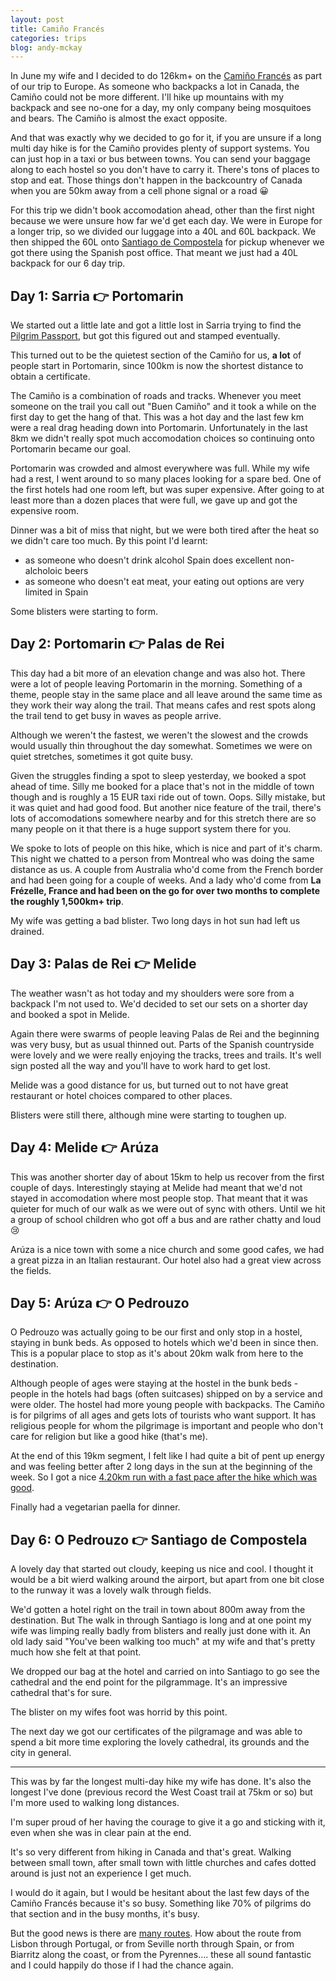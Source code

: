 ```yaml
---
layout: post
title: Camiño Francés
categories: trips
blog: andy-mckay
---
```


In June my wife and I decided to do 126km+ on the <a href="https://caminoways.com/camino-frances">Camiño Francés</a> as part of our trip to Europe. As someone who backpacks a lot in Canada, the Camiño could not be more different. I'll hike up mountains with my backpack and see no-one for a day, my only company being mosquitoes and bears. The Camiño is almost the exact opposite.

And that was exactly why we decided to go for it, if you are unsure if a long multi day hike is for the Camiño provides plenty of support systems. You can just hop in a taxi or bus between towns. You can send your baggage along to each hostel so you don't have to carry it. There's tons of places to stop and eat. Those things don't happen in the backcountry of Canada when you are 50km away from a cell phone signal or a road 😀

For this trip we didn't book accomodation ahead, other than the first night because we were unsure how far we'd get each day. We were in Europe for a longer trip, so we divided our luggage into a 40L and 60L backpack. We then shipped the 60L onto <a href="https://www.elcaminoconcorreos.com/en/transfer-luggage">Santiago de Compostela</a> for pickup whenever we got there using the Spanish post office. That meant we just had a 40L backpack for our 6 day trip.

## Day 1: Sarria 👉 Portomarin

<div class="strava-embed-placeholder" data-embed-type="activity" data-embed-id="14745907509" data-style="standard" data-from-embed="false"></div><script src="https://strava-embeds.com/embed.js"></script>

We started out a little late and got a little lost in Sarria trying to find the <a href="https://caminoways.com/camino-pilgrim-passport-certificates">Pilgrim Passport</a>, but got this figured out and stamped eventually.

This turned out to be the quietest section of the Camiño for us, **a lot** of people start in Portomarin, since 100km is now the shortest distance to obtain a certificate.

The Camiño is a combination of roads and tracks. Whenever you meet someone on the trail you call out "Buen Camiño" and it took a while on the first day to get the hang of that. This was a hot day and the last few km were a real drag heading down into Portomarin. Unfortunately in the last 8km we didn't really spot much accomodation choices so continuing onto Portomarin became our goal.

Portomarin was crowded and almost everywhere was full. While my wife had a rest, I went around to so many places looking for a spare bed. One of the first hotels had one room left, but was super expensive. After going to at least more than a dozen places that were full, we gave up and got the expensive room.

Dinner was a bit of miss that night, but we were both tired after the heat so we didn't care too much. By this point I'd learnt:
* as someone who doesn't drink alcohol Spain does excellent non-alcholoic beers
* as someone who doesn't eat meat, your eating out options are very limited in Spain

Some blisters were starting to form.

## Day 2: Portomarin 👉 Palas de Rei

<div class="strava-embed-placeholder" data-embed-type="activity" data-embed-id="14755405237" data-style="standard" data-from-embed="false"></div><script src="https://strava-embeds.com/embed.js"></script>

This day had a bit more of an elevation change and was also hot. There were a lot of people leaving Portomarin in the morning. Something of a theme, people stay in the same place and all leave around the same time as they work their way along the trail. That means cafes and rest spots along the trail tend to get busy in waves as people arrive.

Although we weren't the fastest, we weren't the slowest and the crowds would usually thin throughout the day somewhat. Sometimes we were on quiet stretches, sometimes it got quite busy.

Given the struggles finding a spot to sleep yesterday, we booked a spot ahead of time. Silly me booked for a place that's not in the middle of town though and is roughly a 15 EUR taxi ride out of town. Oops. Silly mistake, but it was quiet and had good food. But another nice feature of the trail, there's lots of accomodations somewhere nearby and for this stretch there are so many people on it that there is a huge support system there for you.

We spoke to lots of people on this hike, which is nice and part of it's charm. This night we chatted to a person from Montreal who was doing the same distance as us. A couple from Australia who'd come from the French border and had been going for a couple of weeks. And a lady who'd come from <b>La Frézelle, France and had been on the go for over two months to complete the roughly 1,500km+ trip</b>.

My wife was getting a bad blister. Two long days in hot sun had left us drained.

## Day 3: Palas de Rei 👉 Melide

<div class="strava-embed-placeholder" data-embed-type="activity" data-embed-id="14764333070" data-style="standard" data-from-embed="false"></div><script src="https://strava-embeds.com/embed.js"></script>

The weather wasn't as hot today and my shoulders were sore from a backpack I'm not used to. We'd decided to set our sets on a shorter day and booked a spot in Melide.

Again there were swarms of people leaving Palas de Rei and the beginning was very busy, but as usual thinned out. Parts of the Spanish countryside were lovely and we were really enjoying the tracks, trees and trails. It's well sign posted all the way and you'll have to work hard to get lost.

Melide was a good distance for us, but turned out to not have great restaurant or hotel choices compared to other places.

Blisters were still there, although mine were starting to toughen up.

## Day 4: Melide 👉 Arúza

<div class="strava-embed-placeholder" data-embed-type="activity" data-embed-id="14774800650" data-style="standard" data-from-embed="false"></div><script src="https://strava-embeds.com/embed.js"></script>

This was another shorter day of about 15km to help us recover from the first couple of days. Interestingly staying at Melide had meant that we'd not stayed in accomodation where most people stop. That meant that it was quieter for much of our walk as we were out of sync with others. Until we hit a group of school children who got off a bus and are rather chatty and loud 😢

Arúza is a nice town with some a nice church and some good cafes, we had a great pizza in an Italian restaurant. Our hotel also had a great view across the fields.

## Day 5: Arúza 👉 O Pedrouzo

<div class="strava-embed-placeholder" data-embed-type="activity" data-embed-id="14786304413" data-style="standard" data-from-embed="false"></div><script src="https://strava-embeds.com/embed.js"></script>

O Pedrouzo was actually going to be our first and only stop in a hostel, staying in bunk beds. As opposed to hotels which we'd been in since then. This is a popular place to stop as it's about 20km walk from here to the destination.

Although people of ages were staying at the hostel in the bunk beds - people in the hotels had bags (often suitcases) shipped on by a service and were older. The hostel had more young people with backpacks. The Camiño is for pilgrims of all ages and gets lots of tourists who want support. It has religious people for whom the pilgrimage is important and people who don't care for religion but like a good hike (that's me).

At the end of this 19km segment, I felt like I had quite a bit of pent up energy and was feeling better after 2 long days in the sun at the beginning of the week. So I got a nice <a href="https://www.strava.com/activities/14786716859">4.20km run with a fast pace after the hike which was good</a>.

Finally had a vegetarian paella for dinner.

## Day 6: O Pedrouzo 👉 Santiago de Compostela

<div class="strava-embed-placeholder" data-embed-type="activity" data-embed-id="14797920459" data-style="standard" data-from-embed="false"></div><script src="https://strava-embeds.com/embed.js"></script>

A lovely day that started out cloudy, keeping us nice and cool. I thought it would be a bit wierd walking around the airport, but apart from one bit close to the runway it was a lovely walk through fields.

We'd gotten a hotel right on the trail in town about 800m away from the destination. But The walk in through Santiago is long and at one point my wife was limping really badly from blisters and really just done with it. An old lady said "You've been walking too much" at my wife and that's pretty much how she felt at that point.

We dropped our bag at the hotel and carried on into Santiago to go see the cathedral and the end point for the pilgrammage. It's an impressive cathedral that's for sure.

The blister on my wifes foot was horrid by this point.

The next day we got our certificates of the pilgramage and was able to spend a bit more time exploring the lovely cathedral, its grounds and the city in general.

----

This was by far the longest multi-day hike my wife has done. It's also the longest I've done (previous record the West Coast trail at 75km or so) but I'm more used to walking long distances.

I'm super proud of her having the courage to give it a go and sticking with it, even when she was in clear pain at the end.

It's so very different from hiking in Canada and that's great. Walking between small town, after small town with little churches and cafes dotted around is just not an experience I get much.

I would do it again, but I would be hesitant about the last few days of the Camiño Francés because it's so busy. Something like 70% of pilgrims do that section and in the busy months, it's busy. 

But the good news is there are <a href="https://en.wikipedia.org/wiki/Camino_de_Santiago#/media/File:Camino_de_Santiago_%E2%80%93_Map_of_main_routes_WP.svg">many routes</a>. How about the route from Lisbon through Portugal, or from Seville north through Spain, or from Biarritz along the coast, or from the Pyrennes.... these all sound fantastic and I could happily do those if I had the chance again.